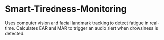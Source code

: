 # Smart-Tiredness-Monitoring
Uses computer vision and facial landmark tracking to detect fatigue in real-time. Calculates EAR and MAR to trigger an audio alert when drowsiness is detected.
